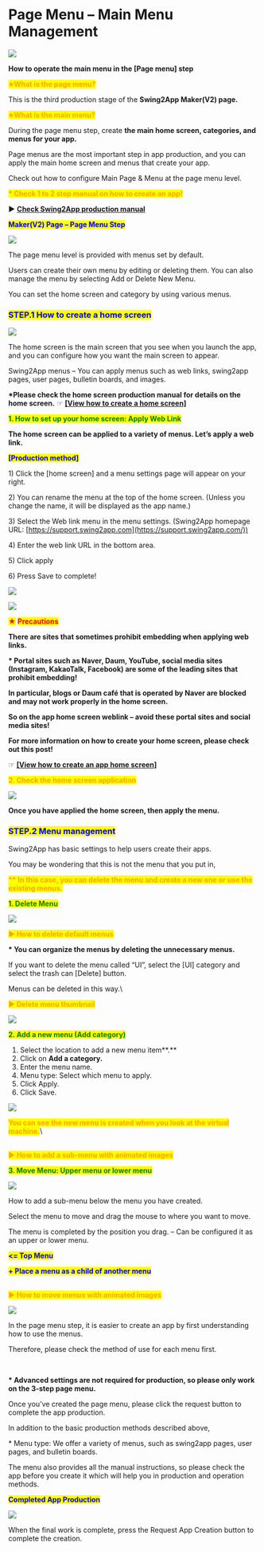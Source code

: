 # Page Menu – Main Menu Management

![](https://support.swing2app.com/wp-content/uploads/2018/09/page\_menu.png)

**How to operate the main menu in the \[Page menu] step**

<mark style="color:orange;">**※What is the page menu?**</mark>

This is the third production stage of the **Swing2App Maker(V2) page.**&#x20;

<mark style="color:orange;">**※What is the main menu?**</mark>

During the page menu step, create **the main home screen, categories, and menus for your app.**&#x20;

Page menus are the most important step in app production, and you can apply the main home screen and menus that create your app.

Check out how to configure Main Page & Menu at the page menu level.

<mark style="color:orange;">**\* Check 1 to 2 step manual on how to create an app!**</mark>

**▶** [**Check Swing2App production manual**](../appbasic/app-manual.md)



<mark style="color:blue;">**Maker(V2) Page – Page Menu Step**</mark>

![](https://support.swing2app.com/wp-content/uploads/2018/09/Screenshot-2020-06-01-at-20.26.38.png)

The page menu level is provided with menus set by default.

Users can create their own menu by editing or deleting them. You can also manage the menu by selecting Add or Delete New Menu.

You can set the home screen and category by using various menus.



### <mark style="color:blue;">**STEP.1 How to create a home screen**</mark>

![](https://support.swing2app.com/wp-content/uploads/2018/09/wen\_home-1.png)

The home screen is the main screen that you see when you launch the app, and you can configure how you want the main screen to appear.

Swing2App menus – You can apply menus such as web links, swing2app pages, user pages, bulletin boards, and images.

**\*Please check the home screen production manual for details on the home screen.** ☞ [**\[View how to create a home screen\]**](appintroductionpage.md)



<mark style="color:green;">**1. How to set up your home screen: Apply Web Link**</mark>

**The home screen can be applied to a variety of menus. Let’s apply a web link.**

<mark style="color:blue;">**\[Production method]**</mark>

1\) Click the \[home screen] and a menu settings page will appear on your right.

2\) You can rename the menu at the top of the home screen. (Unless you change the name, it will be displayed as the app name.)

3\) Select the Web link menu in the menu settings. (Swing2App homepage URL: [https://support.swing2app.com](https://support.swing2app.com/))

4\) Enter the web link URL in the bottom area.

5\) Click apply

6\) Press Save to complete!

![](https://support.swing2app.com/wp-content/uploads/2018/09/%E1%84%92%E1%85%AA%E1%84%89%E1%85%A1%E1%86%AF%E1%84%91%E1%85%AD-2.png)

![](https://support.swing2app.com/wp-content/uploads/2018/09/Screenshot-2020-06-01-at-20.35.01.png)

<mark style="color:red;">★</mark> <mark style="color:red;"></mark><mark style="color:red;">**Precautions**</mark>

**There are sites that sometimes prohibit embedding when applying web links.**

**\* Portal sites such as Naver, Daum, YouTube, social media sites (Instagram, KakaoTalk, Facebook) are some of the leading sites that prohibit embedding!**

**In particular, blogs or Daum café that is operated by Naver are blocked and may not work properly in the home screen.**

**So on the app home screen weblink – avoid these portal sites and social media sites!**

**For more information on how to create your home screen, please check out this post!**

☞ [**\[View how to create an app home screen\]**](appintroductionpage.md)



<mark style="color:orange;">**2. Check the home screen application**</mark>

![](https://support.swing2app.com/wp-content/uploads/2018/09/%EB%85%B9%ED%99%94\_2020\_06\_04\_14\_33\_49\_372.gif)

**Once you have applied the home screen, then apply the menu.**



### <mark style="color:blue;">**STEP.2 Menu management**</mark>

Swing2App has basic settings to help users create their apps.

You may be wondering that this is not the menu that you put in,

<mark style="color:orange;">**\*\* In this case, you can delete the menu and create a new one or use the existing menus.**</mark>

<mark style="color:green;">**1. Delete Menu**</mark>

![](https://support.swing2app.com/wp-content/uploads/2018/09/delete-1.png)

<mark style="color:orange;">**▶ How to delete default menus**</mark>

**\* You can organize the menus by deleting the unnecessary menus.**

If you want to delete the menu called “UI”, select the \[UI] category and select the trash can \[Delete] button.

Menus can be deleted in this way.\


<mark style="color:orange;">**▶ Delete menu thumbnail**</mark>

![](https://support.swing2app.com/wp-content/uploads/2018/09/%EB%85%B9%ED%99%94\_2020\_06\_04\_14\_36\_03\_289.gif)

<mark style="color:green;">**2. Add a new menu (Add category)**</mark>

1. Select the location to add a new menu item**.**
2. Click on **Add a category.**
3. Enter the menu name.
4. Menu type: Select which menu to apply.
5. Click Apply.
6. Click Save.

![](https://support.swing2app.com/wp-content/uploads/2018/09/add\_menu.png)

<mark style="color:orange;">**You can see the new menu is created when you look at the virtual machine.**</mark>\


\
<mark style="color:orange;">**▶ How to add a sub-menu with animated images**</mark>



<mark style="color:green;">**3. Move Menu: Upper menu or lower menu**</mark>

![](https://support.swing2app.com/wp-content/uploads/2018/09/make10.png)

How to add a sub-menu below the menu you have created.

Select the menu to move and drag the mouse to where you want to move.

The menu is completed by the position you drag. – Can be configured it as an upper or lower menu.

<mark style="color:blue;">**<= Top Menu**</mark>

<mark style="color:blue;">**+ Place a menu as a child of another menu**</mark>

\
<mark style="color:orange;">**▶ How to move menus with animated images**</mark>

![](https://support.swing2app.com/wp-content/uploads/2018/09/%EB%85%B9%ED%99%94\_2020\_06\_04\_14\_47\_00\_396.gif)

In the page menu step, it is easier to create an app by first understanding how to use the menus.

Therefore, please check the method of use for each menu first.

**​**

**\* Advanced settings are not required for production, so please only work on the 3-step page menu.**

Once you’ve created the page menu, please click the request button to complete the app production.

In addition to the basic production methods described above,

\* Menu type: We offer a variety of menus, such as swing2app pages, user pages, and bulletin boards.

The menu also provides all the manual instructions, so please check the app before you create it which will help you in production and operation methods.



<mark style="color:blue;">**Completed App Production**</mark>

![](https://support.swing2app.com/wp-content/uploads/2018/09/make11.png)

When the final work is complete, press the Request App Creation button to complete the creation.
